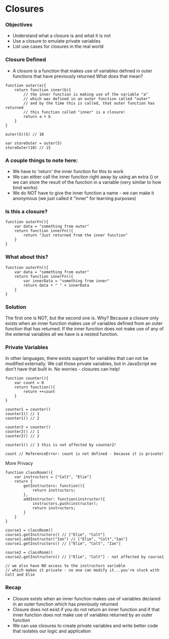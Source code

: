 # Closures

### Objectives
- Understand what a closure is and what it is not
- Use a closure to emulate private variables
- List use cases for closures in the real world

### Closure Defined
- A closure is a function that makes use of variables defined in outer functions that have previously returned
What does that mean? 

```
function outer(a){
    return function inner(b){
        // the inner function is making use of the variable "a"
        // which was defined in an outer function called "outer"
        // and by the time this is called, that outer function has returned
        // this function called "inner" is a closure!
        return a + b
    }
}

outer(5)(5) // 10

var storeOuter = outer(5)
storeOuter(10) // 15
```

### A couple things to note here:
- We have to 'return' the inner function for this to work
- We can either call the inner function right away by using an extra () or we can store the result of the function in a variable (very similar to how bind works)
- We do NOT have to give the inner function a name - we can make it anonymous (we just called it "inner" for learning purposes)

### Is this a closure?
```
function outerFn(){
    var data = "something from outer"
    return function innerFn(){
        return "Just returned from the inner function"
    }
}
```

### What about this?
```
function outerFn(){
    var data = "something from outer"
    return function innerFn(){
        var innerData = "something from inner" 
        return data + " " + innerData
    }
}
```

### Solution
The first one is NOT, but the second one is. Why?
Because a closure only exists when an inner function makes use of variables defined from an outer function that has returned. If the inner function does not make use of any of the external variables all we have is a nested function. 

### Private Variables

In other languages, there exists support for variables that can not be modified externally. We call those private variables, but in JavaScript we don't have that built in. No worries - closures can help!
```
function counter(){
    var count = 0
    return function(){
        return ++count
    }
}

counter1 = counter()
counter1() // 1
counter1() // 2

counter2 = counter()
counter2() // 1
counter2() // 2

counter1() // 3 this is not affected by counter2!

count // ReferenceError: count is not defined - because it is private!
```

More Privacy
```
function classRoom(){
    var instructors = ["Colt", "Elie"]
    return {
        getInstructors: function(){
            return instructors;
        },
        addInstructor: function(instructor){
            instructors.push(instructor);
            return instructors;
        }
    }
}

course1 = classRoom()
course1.getInstructors() // ["Elie", "Colt"]
course1.addInstructor("Ian") // ["Elie", "Colt","Ian"]
course1.getInstructors() // ["Elie", "Colt", "Ian"]

course2 = classRoom()
course2.getInstructors() // ["Elie", "Colt"] - not affected by course1

// we also have NO access to the instructors variable
// which makes it private - no one can modify it...you're stuck with Colt and Elie

```

### Recap
- Closure exists when an inner function makes use of variables declared in an outer function which has previously returned
- Closure does not exist if you do not return an inner function and if that inner function does not make use of variables returned by an outer function
- We can use closures to create private variables and write better code that isolates our logic and application




